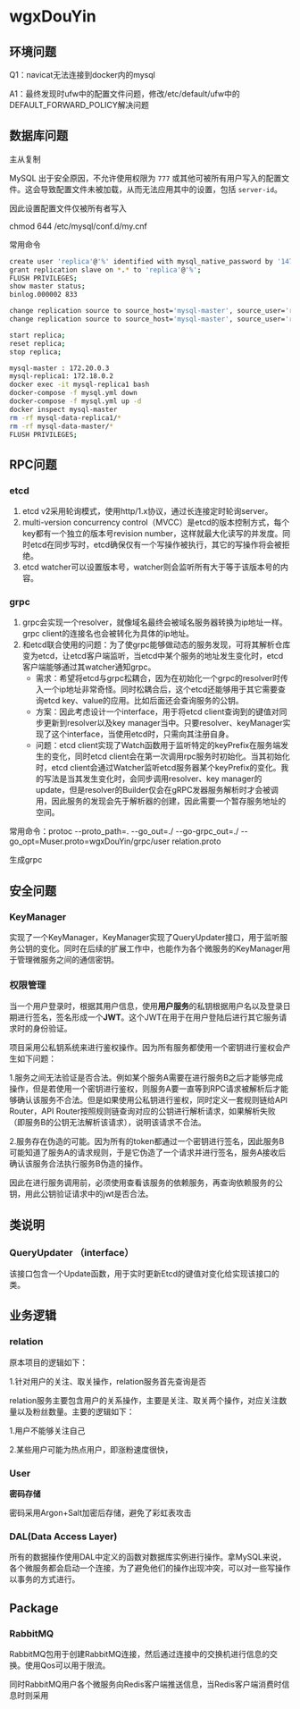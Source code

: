 # wgxDouYin
## 环境问题

Q1：navicat无法连接到docker内的mysql

A1：最终发现时ufw中的配置文件问题，修改/etc/default/ufw中的DEFAULT_FORWARD_POLICY解决问题

## 数据库问题

主从复制

MySQL 出于安全原因，不允许使用权限为 `777` 或其他可被所有用户写入的配置文件。这会导致配置文件未被加载，从而无法应用其中的设置，包括 `server-id`。

因此设置配置文件仅被所有者写入

chmod 644 /etc/mysql/conf.d/my.cnf

常用命令

```bash
create user 'replica'@'%' identified with mysql_native_password by '1477364283';
grant replication slave on *.* to 'replica'@'%';
FLUSH PRIVILEGES;
show master status;
binlog.000002 833

change replication source to source_host='mysql-master', source_user='replica', source_password='1477364283', source_log_file='binlog.000002', source_log_pos=833;
change replication source to source_host='mysql-master', source_user='replica', source_password='1477364283', MASTER_AUTO_POSITION = 1;

start replica;
reset replica;
stop replica;

mysql-master : 172.20.0.3
mysql-replica1: 172.18.0.2
docker exec -it mysql-replica1 bash
docker-compose -f mysql.yml down
docker-compose -f mysql.yml up -d
docker inspect mysql-master
rm -rf mysql-data-replica1/*
rm -rf mysql-data-master/*
FLUSH PRIVILEGES;
```

## RPC问题

### etcd

1. etcd v2采用轮询模式，使用http/1.x协议，通过长连接定时轮询server。
2. multi-version concurrency control（MVCC）是etcd的版本控制方式，每个key都有一个独立的版本号revision number，这样就最大化读写的并发度。同时etcd在同步写时，etcd确保仅有一个写操作被执行，其它的写操作将会被拒绝。
3. etcd watcher可以设置版本号，watcher则会监听所有大于等于该版本号的内容。

### grpc

1. grpc会实现一个resolver，就像域名最终会被域名服务器转换为ip地址一样。grpc client的连接名也会被转化为具体的ip地址。
2. 和etcd联合使用的问题：为了使grpc能够做动态的服务发现，可将其解析仓库变为etcd，让etcd客户端监听，当etcd中某个服务的地址发生变化时，etcd客户端能够通过其watcher通知grpc。
    - 需求：希望将etcd与grpc松耦合，因为在初始化一个grpc的resolver时传入一个ip地址非常奇怪。同时松耦合后，这个etcd还能够用于其它需要查询etcd key、value的应用。比如后面还会查询服务的公钥。
    - 方案：因此考虑设计一个interface，用于将etcd client查询到的键值对同步更新到resolver以及key manager当中。只要resolver、keyManager实现了这个interface，当使用etcd时，只需向其注册自身。
    - 问题：etcd client实现了Watch函数用于监听特定的keyPrefix在服务端发生的变化，同时etcd client会在第一次调用rpc服务时初始化。当其初始化时，etcd client会通过Watcher监听etcd服务器某个keyPrefix的变化。我的写法是当其发生变化时，会同步调用resolver、key manager的update，但是resolver的Builder仅会在gRPC发器服务解析时才会被调用，因此服务的发现会先于解析器的创建，因此需要一个暂存服务地址的空间。

常用命令：protoc --proto_path=. --go_out=./ --go-grpc_out=./ --go_opt=Muser.proto=wgxDouYin/grpc/user relation.proto

生成grpc

## 安全问题

### KeyManager

实现了一个KeyManager，KeyManager实现了QueryUpdater接口，用于监听服务公钥的变化。同时在后续的扩展工作中，也能作为各个微服务的KeyManager用于管理微服务之间的通信密钥。

### 权限管理

当一个用户登录时，根据其用户信息，使用**用户服务**的私钥根据用户名以及登录日期进行签名，签名形成一个**JWT**。这个JWT在用于在用户登陆后进行其它服务请求时的身份验证。

项目采用公私钥系统来进行鉴权操作。因为所有服务都使用一个密钥进行鉴权会产生如下问题：

1.服务之间无法验证是否合法。例如某个服务A需要在进行服务B之后才能够完成操作，但是若使用一个密钥进行鉴权，则服务A要一直等到RPC请求被解析后才能够确认该服务不合法。但是如果使用公私钥进行鉴权，同时定义一套规则链给API Router，API Router按照规则链查询对应的公钥进行解析请求，如果解析失败（即服务B的公钥无法解析该请求），说明该请求不合法。

2.服务存在伪造的可能。因为所有的token都通过一个密钥进行签名，因此服务B可能知道了服务A的请求规则，于是它伪造了一个请求并进行签名，服务A接收后确认该服务合法执行服务B伪造的操作。

因此在进行服务调用前，必须使用查看该服务的依赖服务，再查询依赖服务的公钥，用此公钥验证请求中的jwt是否合法。

## 类说明

### QueryUpdater （interface）

该接口包含一个Update函数，用于实时更新Etcd的键值对变化给实现该接口的类。

## 业务逻辑

### relation

原本项目的逻辑如下：

1.针对用户的关注、取关操作，relation服务首先查询是否

relation服务主要包含用户的关系操作，主要是关注、取关两个操作，对应关注数量以及粉丝数量。主要的逻辑如下：

1.用户不能够关注自己

2.某些用户可能为热点用户，即涨粉速度很快，

### User

**密码存储**

密码采用Argon+Salt加密后存储，避免了彩虹表攻击

### DAL(Data Access Layer)

所有的数据操作使用DAL中定义的函数对数据库实例进行操作。拿MySQL来说，各个微服务都会启动一个连接，为了避免他们的操作出现冲突，可以对一些写操作以事务的方式进行。

## Package

### RabbitMQ

RabbitMQ包用于创建RabbitMQ连接，然后通过连接中的交换机进行信息的交换。使用Qos可以用于限流。

同时RabbitMQ用户各个微服务向Redis客户端推送信息，当Redis客户端消费时信息时则采用